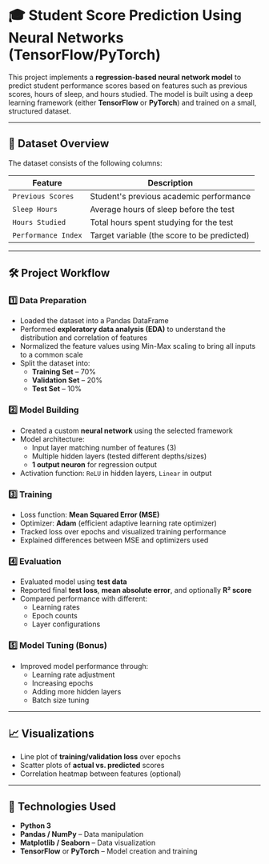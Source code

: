 # 🎓 Student Score Prediction Using Neural Networks (TensorFlow/PyTorch)

This project implements a **regression-based neural network model** to predict student performance scores based on features such as previous scores, hours of sleep, and hours studied. The model is built using a deep learning framework (either **TensorFlow** or **PyTorch**) and trained on a small, structured dataset.

---

## 📂 Dataset Overview

The dataset consists of the following columns:

| Feature            | Description                                           |
|--------------------|-------------------------------------------------------|
| `Previous Scores`  | Student's previous academic performance               |
| `Sleep Hours`      | Average hours of sleep before the test                |
| `Hours Studied`    | Total hours spent studying for the test               |
| `Performance Index`| Target variable (the score to be predicted)           |

---

## 🛠 Project Workflow

### 1️⃣ Data Preparation
- Loaded the dataset into a Pandas DataFrame
- Performed **exploratory data analysis (EDA)** to understand the distribution and correlation of features
- Normalized the feature values using Min-Max scaling to bring all inputs to a common scale
- Split the dataset into:
  - **Training Set** – 70%
  - **Validation Set** – 20%
  - **Test Set** – 10%

### 2️⃣ Model Building
- Created a custom **neural network** using the selected framework
- Model architecture:
  - Input layer matching number of features (3)
  - Multiple hidden layers (tested different depths/sizes)
  - **1 output neuron** for regression output
- Activation function: `ReLU` in hidden layers, `Linear` in output

### 3️⃣ Training
- Loss function: **Mean Squared Error (MSE)**
- Optimizer: **Adam** (efficient adaptive learning rate optimizer)
- Tracked loss over epochs and visualized training performance
- Explained differences between MSE and optimizers used

### 4️⃣ Evaluation
- Evaluated model using **test data**
- Reported final **test loss**, **mean absolute error**, and optionally **R² score**
- Compared performance with different:
  - Learning rates
  - Epoch counts
  - Layer configurations

### 5️⃣ Model Tuning (Bonus)
- Improved model performance through:
  - Learning rate adjustment
  - Increasing epochs
  - Adding more hidden layers
  - Batch size tuning

---

## 📈 Visualizations

- Line plot of **training/validation loss** over epochs
- Scatter plots of **actual vs. predicted** scores
- Correlation heatmap between features (optional)

---

## 🧪 Technologies Used

- **Python 3**
- **Pandas / NumPy** – Data manipulation
- **Matplotlib / Seaborn** – Data visualization
- **TensorFlow** or **PyTorch** – Model creation and training
